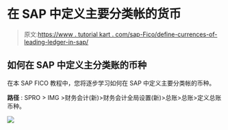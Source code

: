 # 在 SAP 中定义主要分类帐的货币

> 原文:[https://www . tutorial kart . com/sap-Fico/define-currences-of-leading-ledger-in-sap/](https://www.tutorialkart.com/sap-fico/define-currencies-of-leading-ledger-in-sap/)

## 如何在 SAP 中定义主分类账的币种

在本 SAP FICO 教程中，您将逐步学习如何在 SAP 中定义主要分类帐的币种。

**路径** : SPRO > IMG >财务会计(新)>财务会计全局设置(新)>总账>总账>定义总账币种。

[![](../Images/925da31b32d6bc3827932f6c8afb11bb.png)](https://www.tutorialkart.com/)